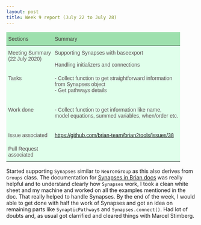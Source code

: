```yaml
---
layout: post
title: Week 9 report (July 22 to July 28)
---
```


<style type="text/css">
.tg  {border-collapse:collapse;border-color:#bbb;border-spacing:0;}
.tg td{background-color:#E0FFEB;border-color:#bbb;border-style:solid;border-width:0px;color:#594F4F;
  font-family:Arial, sans-serif;font-size:14px;overflow:hidden;padding:10px 5px;word-break:normal;}
.tg th{background-color:#9DE0AD;border-color:#bbb;border-style:solid;border-width:0px;color:#493F3F;
  font-family:Arial, sans-serif;font-size:14px;font-weight:normal;overflow:hidden;padding:10px 5px;word-break:normal;}
.tg .tg-0lax{text-align:left;vertical-align:top}
</style>
<table class="tg">
<thead>
  <tr>
    <th class="tg-0lax">Sections</th>
    <th class="tg-0lax">Summary</th>
  </tr>
</thead>
<tbody>
  <tr>
    <td class="tg-0lax">Meeting Summary<br>(22 July 2020)<br></td>
    <td class="tg-0lax">Supporting Synapses with baseexport<br><br>Handling initializers and connections<br></td>
  </tr>
  <tr>
    <td class="tg-0lax">Tasks</td>
    <td class="tg-0lax"><span style="font-weight:400;font-style:normal;text-decoration:none">- Collect function to get straightforward information</span><br><span style="font-weight:400;font-style:normal;text-decoration:none">from Synapses object</span><br><span style="font-weight:400;font-style:normal;text-decoration:none">- Get pathways details</span><br><br></td>
  </tr>
  <tr>
    <td class="tg-0lax">Work done</td>
    <td class="tg-0lax">- Collect function to get information like name,<br>model equations, summed variables, when/order etc.<br><br></td>
  </tr>
  <tr>
    <td class="tg-0lax">Issue associated</td>
    <td class="tg-0lax"><a href="https://github.com/brian-team/brian2tools/issues/38" target="_blank" rel="noopener noreferrer">https://github.com/brian-team/brian2tools/issues/38</a></td>
  </tr>
  <tr>
    <td class="tg-0lax">Pull Request<br>associated<br></td>
    <td class="tg-0lax"></td>
  </tr>
</tbody>
</table>

Started supporting `Synapses` similar to `NeuronGroup` as this also
derives from `Groups` class. The documentation for 
[Synapses in Brian docs](https://brian2.readthedocs.io/en/stable/user/synapses.html) was really
helpful and to understand clearly how `Synapses` work, I took a clean white sheet and my machine and
worked on all the examples mentioned in the doc. That really helped to handle Synapses.
By the end of the week, I would able to get done with half the work of Synapses and got an
idea on remaining parts like `SynapticPathway`s and `Synapses.connect()`. Had lot of doubts and,
as usual got clarrified and cleared things with Marcel Stimberg.
